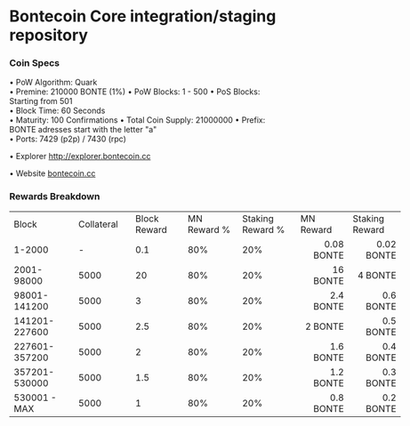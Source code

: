Bontecoin Core integration/staging repository
=====================================

### Coin Specs

• PoW Algorithm: Quark  
• Premine: 210000 BONTE (1%)
• PoW Blocks: 1 - 500
• PoS Blocks: Starting from 501  
• Block Time: 60 Seconds    
• Maturity: 100 Confirmations 
• Total Coin Supply: 21000000 
• Prefix: BONTE adresses start with the letter "a"  
• Ports: 7429 (p2p) / 7430 (rpc)

• Explorer http://explorer.bontecoin.cc

• Website [bontecoin.cc](http://www.bontecoin.cc)

### Rewards Breakdown
<table border=0 cellpadding=0 cellspacing=0 width=701 class=xl6553517252
 style='border-collapse:collapse;table-layout:fixed;width:528pt'>
 <col class=xl6553517252 width=139 style='mso-width-source:userset;mso-width-alt:
 4785;width:104pt'>
 <col class=xl6553517252 width=107 span=2 style='mso-width-source:userset;
 mso-width-alt:3702;width:81pt'>
 <col class=xl6553517252 width=134 style='mso-width-source:userset;mso-width-alt:
 4608;width:100pt'>
 <col class=xl6553517252 width=107 span=2 style='mso-width-source:userset;
 mso-width-alt:3702;width:81pt'>
 <tr height=21 style='mso-height-source:userset;height:15.75pt'>
  <td height=21 class=xl6317252 width=150 style='height:15.75pt;width:104pt'>Block</td>
  <td class=xl6317252 width=107 style='width:81pt'>Collateral</td>
  <td class=xl6317252 width=107 style='width:81pt'>Block Reward</td>
  <td class=xl6317252 width=107 style='width:81pt'>MN Reward %</td>
  <td class=xl6317252 width=134 style='width:100pt'>Staking Reward %</td>
  <td class=xl6317252 width=107 style='width:81pt'>MN Reward</td>
  <td class=xl6317252 width=107 style='width:81pt'>Staking Reward</td>
 </tr>
 <tr height=21 style='mso-height-source:userset;height:15.75pt'>
  <td height=21 class=xl6417252 style='height:15.75pt'>1-2000</td>
  <td class=xl6517252>-</td>
  <td class=xl6517252>0.1</td>
  <td class=xl6617252>80%</td>
  <td class=xl6617252>20%</td>
  <td class=xl6717252 align=right>0.08 BONTE</td>
  <td class=xl6553517252 align=right>0.02 BONTE</td>
 </tr>
 <tr height=21 style='mso-height-source:userset;height:15.75pt'>
  <td height=21 class=xl6417252 style='height:15.75pt'>2001-98000</td>
  <td class=xl6517252>5000</td>
  <td class=xl6617252>20</td>
  <td class=xl6617252>80%</td>
  <td class=xl6617252>20%</td>
  <td class=xl6717252 align=right>16 BONTE</td>
  <td class=xl6817252 align=right>4 BONTE</td>
 </tr>
 <tr height=21 style='mso-height-source:userset;height:15.75pt'>
  <td height=21 class=xl6417252 style='height:15.75pt'>98001-141200</td>
  <td class=xl6517252>5000</td>
  <td class=xl6617252>3</td>
  <td class=xl6617252>80%</td>
  <td class=xl6617252>20%</td>
  <td class=xl6717252 align=right>2.4 BONTE</td>
  <td class=xl6817252 align=right>0.6 BONTE</td>
 </tr>
 <tr height=21 style='mso-height-source:userset;height:15.75pt'>
  <td height=21 class=xl6417252 style='height:15.75pt'>141201-227600</td>
  <td class=xl6517252>5000</td>
  <td class=xl6617252>2.5</td>
  <td class=xl6617252>80%</td>
  <td class=xl6617252>20%</td>
  <td class=xl6717252 align=right>2 BONTE</td>
  <td class=xl6817252 align=right>0.5 BONTE</td>
 </tr>
 <tr height=21 style='mso-height-source:userset;height:15.75pt'>
  <td height=21 class=xl6417252 style='height:15.75pt'>227601-357200</td>
  <td class=xl6517252>5000</td>
  <td class=xl6617252>2</td>
  <td class=xl6617252>80%</td>
  <td class=xl6617252>20%</td>
  <td class=xl6717252 align=right>1.6 BONTE</td>
  <td class=xl6817252 align=right>0.4 BONTE</td>
 </tr>
 <tr height=21 style='mso-height-source:userset;height:15.75pt'>
  <td height=21 class=xl6417252 style='height:15.75pt'>357201-530000</td>
  <td class=xl6517252>5000</td>
  <td class=xl6617252>1.5</td>
  <td class=xl6617252>80%</td>
  <td class=xl6617252>20%</td>
  <td class=xl6717252 align=right>1.2 BONTE</td>
  <td class=xl6817252 align=right>0.3 BONTE</td>
 </tr>
 <tr height=21 style='mso-height-source:userset;height:15.75pt'>
  <td height=21 class=xl6417252 style='height:15.75pt'>530001 - MAX</td>
  <td class=xl6517252>5000</td>
  <td class=xl6617252>1</td>
  <td class=xl6617252>80%</td>
  <td class=xl6617252>20%</td>
  <td class=xl6717252 align=right>0.8 BONTE</td>
  <td class=xl6817252 align=right>0.2 BONTE</td>
 </tr>
 </table>
